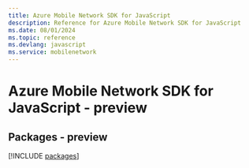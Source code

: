 ```yaml
---
title: Azure Mobile Network SDK for JavaScript
description: Reference for Azure Mobile Network SDK for JavaScript
ms.date: 08/01/2024
ms.topic: reference
ms.devlang: javascript
ms.service: mobilenetwork
---
```

# Azure Mobile Network SDK for JavaScript - preview
## Packages - preview
[!INCLUDE [packages](mobile-network-index.md)]